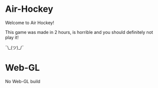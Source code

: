 # Air-Hockey
 
Welcome to Air Hockey!

This game was made in 2 hours, is horrible and you should definitely not play it!

¯\\\_(ツ)\_/¯

# Web-GL
No Web-GL build
